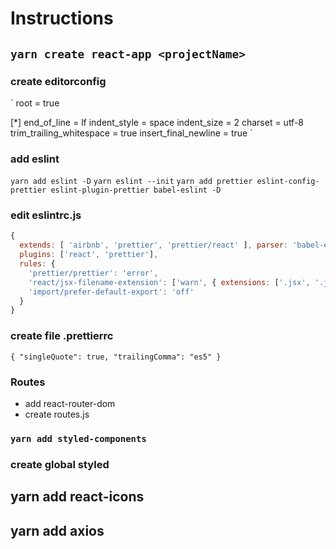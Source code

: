 # Instructions

## `yarn create react-app <projectName>`

### create editorconfig

`
root = true

[*]
end_of_line = lf
indent_style = space
indent_size = 2
charset = utf-8
trim_trailing_whitespace = true
insert_final_newline = true
`

### add eslint

`yarn add eslint -D`
`yarn eslint --init`
`yarn add prettier eslint-config-prettier eslint-plugin-prettier babel-eslint -D`

### edit eslintrc.js

```js
{
  extends: [ 'airbnb', 'prettier', 'prettier/react' ], parser: 'babel-eslint',
  plugins: ['react', 'prettier'],
  rules: {
    'prettier/prettier': 'error',
    'react/jsx-filename-extension': ['warn', { extensions: ['.jsx', '.js'] }],
    'import/prefer-default-export': 'off'
  }
}
```

### create file .prettierrc

`{ "singleQuote": true, "trailingComma": "es5" }`

### Routes

- add react-router-dom
- create routes.js

### `yarn add styled-components`

### create global styled

## yarn add react-icons

## yarn add axios
